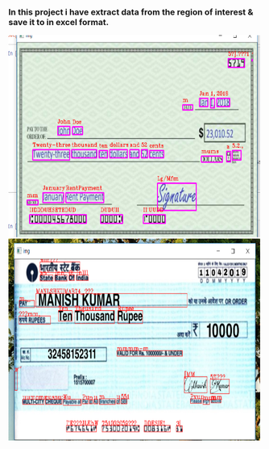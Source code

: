 ### In this project i have extract data from the region of interest & save it to in excel format.

<img src="outputs_ocr/cheque1.png" width="500" height="400">
<img src="outputs_ocr/cheque.png" width="500" height="400">
